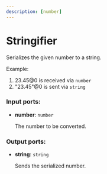 ```yaml
---
description: [number]
---
```


# Stringifier

Serializes the given number to a string.

Example:

1. 23.45@0 is received via `number`
2. "23.45"@0 is sent via `string`

### Input ports:

* __number__: `number`

    The number to be converted.

### Output ports:

* __string__: `string`

    Sends the serialized number.

